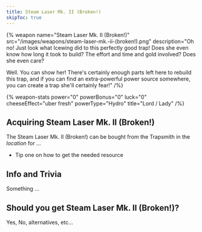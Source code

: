 ```yaml
---
title: Steam Laser Mk. II (Broken!)
skipToc: true
---
```


{% weapon
 name="Steam Laser Mk. II (Broken!)"
 src="/images/weapons/steam-laser-mk.-ii-(broken!).png"
 description="Oh no! Just look what Icewing did to this perfectly good trap! Does she even know how long it took to build? The effort and time and gold involved? Does she even care?

Well. You can show her! There's certainly enough parts left here to rebuild this trap, and if you can find an extra-powerful power source somewhere, you can create a trap she'll certainly fear!"
/%}

{% weapon-stats
 power="0"
 powerBonus="0"
 luck="0"
 cheeseEffect="uber fresh"
 powerType="Hydro"
 title="Lord / Lady"
/%}

## Acquiring Steam Laser Mk. II (Broken!)

The Steam Laser Mk. II (Broken!) can be bought from the Trapsmith in the *location* for ...

- Tip one on how to get the needed resource

## Info and Trivia

Something ...

## Should you get Steam Laser Mk. II (Broken!)?

Yes, No, alternatives, etc...
